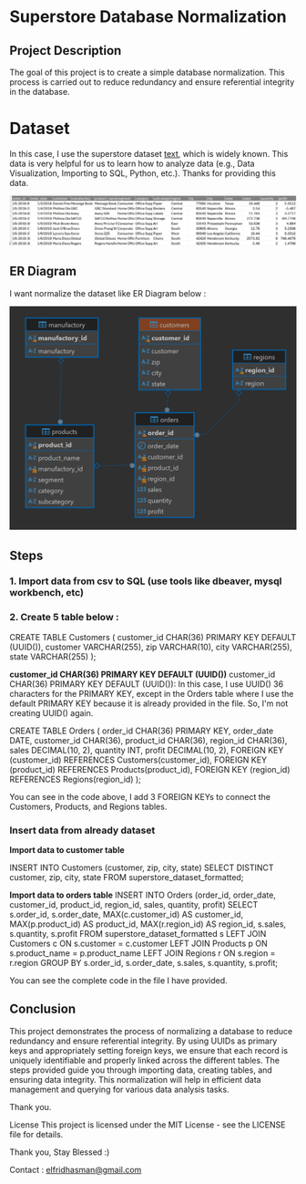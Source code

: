 # Superstore Database Normalization

## Project Description</hr>
The goal of this project is to create a simple database normalization. This process is carried out to reduce redundancy and ensure referential integrity in the database. 

# Dataset</hr>
In this case, I use the superstore dataset [text](Superstore_Dataset_Formatted.csv), which is widely known. This data is very helpful for us to learn how to analyze data (e.g., Data Visualization, Importing to SQL, Python, etc.). Thanks for providing this data.

![alt text](dataset-capture.png)

## ER Diagram</hr>
I want normalize the dataset like ER Diagram below :

![alt text](<ER Diagram.png>)

## Steps</hr>
### 1. Import data from csv to SQL (use tools like dbeaver, mysql workbench, etc)
### 2. Create 5 table below :

CREATE TABLE Customers (
    customer_id CHAR(36) PRIMARY KEY DEFAULT (UUID()),
    customer VARCHAR(255),
    zip VARCHAR(10),
    city VARCHAR(255),
    state VARCHAR(255)
);

**customer_id CHAR(36) PRIMARY KEY DEFAULT (UUID())**
customer_id CHAR(36) PRIMARY KEY DEFAULT (UUID()): In this case, I use UUID() 36 characters for the PRIMARY KEY, except in the Orders table where I use the default PRIMARY KEY because it is already provided in the file. So, I'm not creating UUID() again.

CREATE TABLE Orders (
    order_id CHAR(36) PRIMARY KEY,
    order_date DATE,
    customer_id CHAR(36),
    product_id CHAR(36),
    region_id CHAR(36),
    sales DECIMAL(10, 2),
    quantity INT,
    profit DECIMAL(10, 2),
    FOREIGN KEY (customer_id) REFERENCES Customers(customer_id),
    FOREIGN KEY (product_id) REFERENCES Products(product_id),
    FOREIGN KEY (region_id) REFERENCES Regions(region_id)
);

You can see in the code above, I add 3 FOREIGN KEYs to connect the Customers, Products, and Regions tables.

### Insert data from already dataset

**Import data to customer table**

INSERT INTO Customers (customer, zip, city, state)
SELECT DISTINCT customer, zip, city, state
FROM superstore_dataset_formatted;

**Import data to orders table**
INSERT INTO Orders (order_id, order_date, customer_id, product_id, region_id, sales, quantity, profit)
SELECT 
    s.order_id,
    s.order_date,
    MAX(c.customer_id) AS customer_id,
    MAX(p.product_id) AS product_id,
    MAX(r.region_id) AS region_id,
    s.sales,
    s.quantity,
    s.profit
FROM superstore_dataset_formatted s
LEFT JOIN Customers c ON s.customer = c.customer
LEFT JOIN Products p ON s.product_name = p.product_name
LEFT JOIN Regions r ON s.region = r.region
GROUP BY s.order_id, s.order_date, s.sales, s.quantity, s.profit;

You can see the complete code in the file I have provided.

## Conclusion
This project demonstrates the process of normalizing a database to reduce redundancy and ensure referential integrity. By using UUIDs as primary keys and appropriately setting foreign keys, we ensure that each record is uniquely identifiable and properly linked across the different tables. The steps provided guide you through importing data, creating tables, and ensuring data integrity. This normalization will help in efficient data management and querying for various data analysis tasks.

Thank you.

License
This project is licensed under the MIT License - see the LICENSE file for details.

Thank you,
Stay Blessed :)

Contact : elfridhasman@gmail.com

